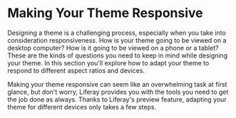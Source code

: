 # Making Your Theme Responsive

Designing a theme is a challenging process, especially when you take into 
consideration responsiveness. How is your theme going to be viewed on a desktop 
computer? How is it going to be viewed on a phone or a tablet? These are the 
kinds of questions you need to keep in mind while designing your theme. In this 
section you'll explore how to adapt your theme to respond to different aspect 
ratios and devices.

Making your theme responsive can seem like an overwhelming task at first glance, 
but don't worry, Liferay provides you with the tools you need to get the job 
done as always. Thanks to Liferay's preview feature, adapting your theme for 
different devices only takes a few steps.
